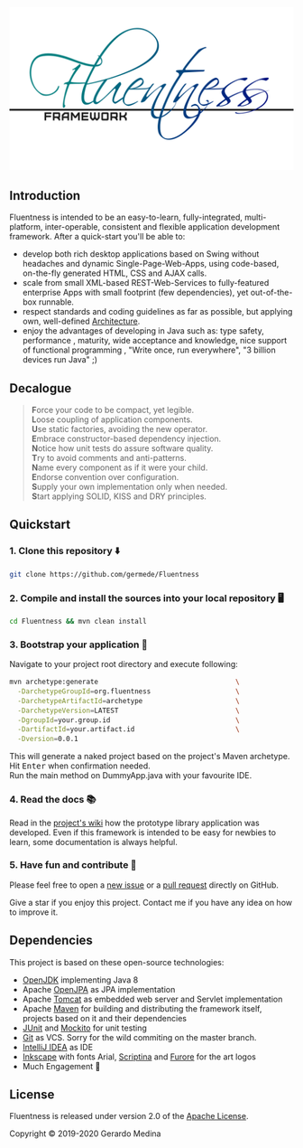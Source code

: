 ![Fluentness logo](framework/src/main/resources/art/logo.png?raw=true "Fluentness logo")

## Introduction
Fluentness is intended to be an easy-to-learn, fully-integrated, 
multi-platform, inter-operable, consistent and flexible 
application development framework. After a quick-start you'll be able to:
* develop both rich desktop applications based on Swing without headaches and 
dynamic Single-Page-Web-Apps, using code-based, on-the-fly generated HTML, CSS and AJAX calls. 
* scale from small XML-based REST-Web-Services to fully-featured enterprise Apps 
with small footprint (few dependencies), yet out-of-the-box runnable.
* respect standards and coding guidelines as far as possible, but applying own, 
well-defined [Architecture](https://github.com/germede/Fluentness/wiki/Architecture).
* enjoy the advantages of developing in Java such as: type safety, performance
, maturity, wide acceptance and knowledge, nice support of functional programming
, "Write once, run everywhere", "3 billion devices run Java" ;) 

## Decalogue

>**F**orce your code to be compact, yet legible.  
>**L**oose coupling of application components.  
>**U**se static factories, avoiding the new operator.  
>**E**mbrace constructor-based dependency injection.  
>**N**otice how unit tests do assure software quality.    
>**T**ry to avoid comments and anti-patterns.  
>**N**ame every component as if it were your child.    
>**E**ndorse convention over configuration.  
>**S**upply your own implementation only when needed.    
>**S**tart applying SOLID, KISS and DRY principles.

## Quickstart

### 1. Clone this repository :arrow_down:
```bash
git clone https://github.com/germede/Fluentness
```

### 2. Compile and install the sources into your local repository :desktop_computer:
```bash
cd Fluentness && mvn clean install
```

### 3. Bootstrap your application :rocket:
Navigate to your project root directory and execute following:
```bash
mvn archetype:generate                                  \
  -DarchetypeGroupId=org.fluentness                     \
  -DarchetypeArtifactId=archetype                       \
  -DarchetypeVersion=LATEST                             \
  -DgroupId=your.group.id                               \
  -DartifactId=your.artifact.id                         \
  -Dversion=0.0.1
```
This will generate a naked project based on the project's Maven archetype.
Hit <kbd>Enter</kbd> when confirmation needed.    
Run the main method on DummyApp.java with your favourite IDE.  

### 4. Read the docs :books:
Read in the [project's wiki](https://github.com/germede/Fluentness/wiki) how the prototype library application was developed. 
Even if this framework is intended to be easy for newbies to learn, some documentation is always helpful.  

### 5. Have fun and contribute :busts_in_silhouette:
Please feel free to open a [new issue](https://github.com/germede/Fluentness/issues/new) 
or a [pull request](https://github.com/germede/Fluentness/compare) directly on GitHub.  

Give a star if you enjoy this project. Contact me if you have any idea on how to improve it.

## Dependencies
This project is based on these open-source technologies:
- [OpenJDK](https://openjdk.java.net/) implementing Java 8 
- Apache [OpenJPA](http://openjpa.apache.org/) as JPA implementation
- Apache [Tomcat](http://tomcat.apache.org/) as embedded web server and Servlet implementation
- Apache [Maven](https://maven.apache.org/) for building and distributing the framework itself, projects based on it and their dependencies
- [JUnit](https://junit.org/junit4/) and [Mockito](https://site.mockito.org/) for unit testing
- [Git](https://git-scm.com/) as VCS. Sorry for the wild commiting on the master branch.
- [IntelliJ IDEA](https://www.jetbrains.com/idea/) as IDE
- [Inkscape](https://inkscape.org/) with fonts Arial, [Scriptina](https://www.fontsquirrel.com/fonts/scriptina) and [Furore](https://www.fontsquirrel.com/fonts/furore) for the art logos
- Much Engagement :muscle:

## License
Fluentness is released under version 2.0 of the [Apache License](https://www.apache.org/licenses/LICENSE-2.0).

Copyright © 2019-2020 Gerardo Medina
